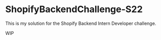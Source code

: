 # ShopifyBackendChallenge-S22
This is my solution for the Shopify Backend Intern Developer challenge.

WIP
